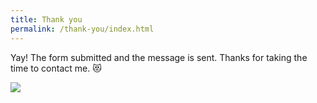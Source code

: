 ```yaml
---
title: Thank you
permalink: /thank-you/index.html
---
```

Yay! The form submitted and the message is sent. Thanks for taking the time to contact me.  😻

![](https://c.tenor.com/WjoUFaID8ScAAAAC/cat-cute.gif)